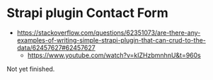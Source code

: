 # Strapi plugin Contact Form

- https://stackoverflow.com/questions/62351073/are-there-any-examples-of-writing-simple-strapi-plugin-that-can-crud-to-the-data/62457627#62457627
	- https://www.youtube.com/watch?v=kIZHzbmnhnU&t=960s

Not yet finished. 
